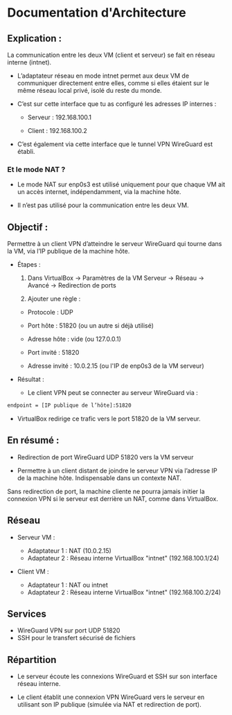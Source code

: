 # Documentation d'Architecture

## Explication :

La communication entre les deux VM (client et serveur) se fait en réseau interne (intnet).

- L’adaptateur réseau en mode intnet permet aux deux VM de communiquer directement entre elles, comme si elles étaient sur le même réseau local privé, isolé du reste du monde.

- C’est sur cette interface que tu as configuré les adresses IP internes :

  - Serveur : 192.168.100.1

  - Client : 192.168.100.2

- C’est également via cette interface que le tunnel VPN WireGuard est établi.

### Et le mode NAT ?

- Le mode NAT sur enp0s3 est utilisé uniquement pour que chaque VM ait un accès internet, indépendamment, via la machine hôte.

- Il n’est pas utilisé pour la communication entre les deux VM.

## Objectif : 

Permettre à un client VPN d’atteindre le serveur WireGuard qui tourne dans la VM, via l’IP publique de la machine hôte.

- Étapes :
  1. Dans VirtualBox → Paramètres de la VM Serveur → Réseau → Avancé → Redirection de ports

  2. Ajouter une règle :

    - Protocole : UDP

    - Port hôte : 51820 (ou un autre si déjà utilisé)

    - Adresse hôte : vide (ou 127.0.0.1)

    - Port invité : 51820

    - Adresse invité : 10.0.2.15 (ou l'IP de enp0s3 de la VM serveur)

- Résultat :
  - Le client VPN peut se connecter au serveur WireGuard via :
```bash
endpoint = [IP publique de l’hôte]:51820
```

- VirtualBox redirige ce trafic vers le port 51820 de la VM serveur.

## En résumé :
- Redirection de port WireGuard UDP 51820 vers la VM serveur

- Permettre à un client distant de joindre le serveur VPN via l’adresse IP de la machine hôte. Indispensable dans un contexte NAT.

Sans redirection de port, la machine cliente ne pourra jamais initier la connexion VPN si le serveur est derrière un NAT, comme dans VirtualBox.

## Réseau

- Serveur VM :
  - Adaptateur 1 : NAT (10.0.2.15)
  - Adaptateur 2 : Réseau interne VirtualBox "intnet" (192.168.100.1/24)

- Client VM :
  - Adaptateur 1 : NAT ou intnet
  - Adaptateur 2 : Réseau interne VirtualBox "intnet" (192.168.100.2/24)

## Services

- WireGuard VPN sur port UDP 51820
- SSH pour le transfert sécurisé de fichiers

## Répartition

- Le serveur écoute les connexions WireGuard et SSH sur son interface réseau interne.

- Le client établit une connexion VPN WireGuard vers le serveur en utilisant son IP publique (simulée via NAT et redirection de port).
